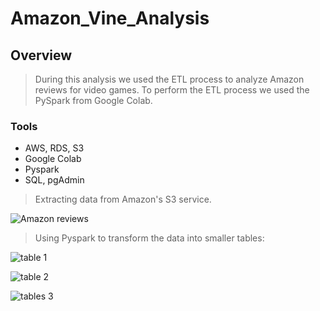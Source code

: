 # Amazon_Vine_Analysis

## Overview
> During this analysis we used the ETL process to analyze Amazon reviews for video games. To perform the ETL process we used the PySpark from Google Colab.

### Tools 
  * AWS, RDS, S3
  * Google Colab
  * Pyspark
  * SQL, pgAdmin

> Extracting data from Amazon's S3 service. 

 ![Amazon reviews](https://user-images.githubusercontent.com/114452770/217702831-da7912b4-73d4-49ed-8ba9-6dc6fdc6d272.PNG)

> Using Pyspark to transform the data into smaller tables:
 
![table 1](https://user-images.githubusercontent.com/114452770/217703025-be70548f-782a-4777-a681-2c6b14995dea.PNG)

![table 2](https://user-images.githubusercontent.com/114452770/217703039-cca31350-03e1-47c5-b21d-6a5370d481bb.PNG)

![tables 3](https://user-images.githubusercontent.com/114452770/217703048-993d2346-73ff-4780-9491-b8c4231d05b0.PNG)

 
